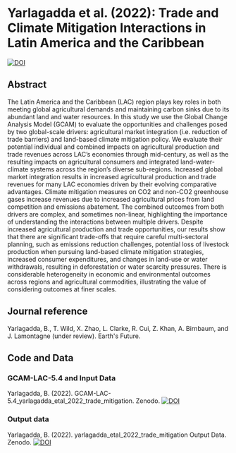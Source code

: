 # Yarlagadda et al. (2022): Trade and Climate Mitigation Interactions in Latin America and the Caribbean
[![DOI](https://zenodo.org/badge/DOI/10.5281/zenodo.6807638.svg)](https://doi.org/10.5281/zenodo.6807638)

## Abstract
The Latin America and the Caribbean (LAC) region plays key roles in both meeting global agricultural demands and maintaining carbon sinks due to its abundant land and water resources. In this study we use the Global Change Analysis Model (GCAM) to evaluate the opportunities and challenges posed by two global-scale drivers: agricultural market integration (i.e. reduction of trade barriers) and land-based climate mitigation policy. We evaluate their potential individual and combined impacts on agricultural production and trade revenues across LAC’s economies through mid-century, as well as the resulting impacts on agricultural consumers and integrated land-water-climate systems across the region’s diverse sub-regions. Increased global market integration results in increased agricultural production and trade revenues for many LAC economies driven by their evolving comparative advantages. Climate mitigation measures on CO2 and non-CO2 greenhouse gases increase revenues due to increased agricultural prices from land competition and emissions abatement. The combined outcomes from both drivers are complex, and sometimes non-linear, highlighting the importance of understanding the interactions between multiple drivers. Despite increased agricultural production and trade opportunities, our results show that there are significant trade-offs that require careful multi-sectoral planning, such as emissions reduction challenges, potential loss of livestock production when pursuing land-based climate mitigation strategies, increased consumer expenditures, and changes in land-use or water withdrawals, resulting in deforestation or water scarcity pressures. There is considerable heterogeneity in economic and environmental outcomes across regions and agricultural commodities, illustrating the value of considering outcomes at finer scales.

## Journal reference
Yarlagadda, B., T. Wild, X. Zhao, L. Clarke, R. Cui, Z. Khan, A. Birnbaum, and J. Lamontagne (under review). Earth's Future.

## Code and Data
### GCAM-LAC-5.4 and Input Data
Yarlagadda, B. (2022). GCAM-LAC-5.4_yarlagadda_etal_2022_trade_mitigation. Zenodo. 
[![DOI](https://zenodo.org/badge/DOI/10.5281/zenodo.6807291.svg)](https://doi.org/10.5281/zenodo.6807291)

### Output data
Yarlagadda, B. (2022). yarlagadda_etal_2022_trade_mitigation Output Data. Zenodo. 
[![DOI](https://zenodo.org/badge/DOI/10.5281/zenodo.6807540.svg)](https://doi.org/10.5281/zenodo.6807540)
